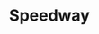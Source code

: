 ---
title: "Speedway"
url: /port-saint-lucie/speedway-northwest-bayshore-boulevard/
shop: convenience
---